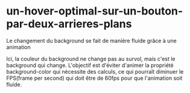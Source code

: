 # un-hover-optimal-sur-un-bouton-par-deux-arrieres-plans
Le changement du background se fait de manière fluide grâce à une animation

Ici, la couleur du background ne change pas au survol, mais c'est le background
qui change. L'objectif est d'éviter d'animer la propriété background-color qui
nécessite des calculs, ce qui pourraît diminuer le FPS(frame per second) qui
doit être de 60fps pour que l'animation soit fluide.
